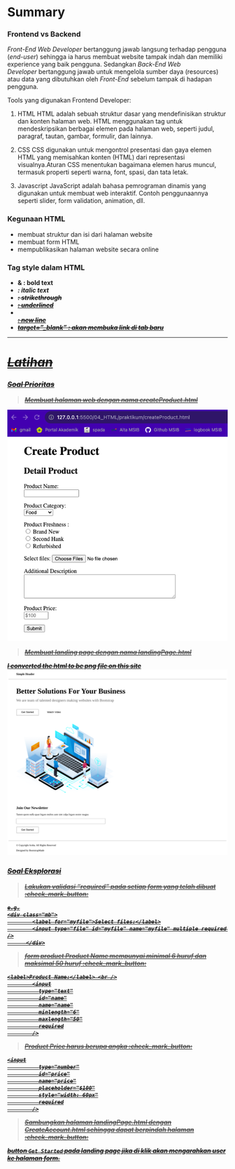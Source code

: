 # Summary

### Frontend vs Backend

*Front-End Web Developer* bertanggung jawab langsung terhadap pengguna (_end-user_) sehingga ia harus membuat website tampak indah dan memiliki experience yang baik pengguna. Sedangkan *Back-End Web Developer* bertanggung jawab untuk mengelola sumber daya (resources) atau data yang dibutuhkan oleh *Front-End* sebelum tampak di hadapan pengguna.

Tools yang digunakan Frontend Developer:

1. HTML
   HTML adalah sebuah struktur dasar yang mendefinisikan struktur dan konten halaman web. HTML menggunakan tag untuk mendeskripsikan berbagai elemen pada halaman web, seperti judul, paragraf, tautan, gambar, formulir, dan lainnya.

2. CSS
   CSS digunakan untuk mengontrol presentasi dan gaya elemen HTML yang memisahkan konten (HTML) dari representasi visualnya.Aturan CSS menentukan bagaimana elemen harus muncul, termasuk properti seperti warna, font, spasi, dan tata letak.

3. Javascript
   JavaScript adalah bahasa pemrograman dinamis yang digunakan untuk membuat web interaktif. Contoh penggunaannya seperti slider, form validation, animation, dll.

### Kegunaan HTML

- membuat struktur dan isi dari halaman website
- membuat form HTML
- mempublikasikan halaman website secara online

### Tag style dalam HTML

- <strong> & <b> : bold text
- <em> : italic text
- <s> : strikethrough
- <u> : underlined
- <br> : new line
- target=”\_blank” : akan membuka link di tab baru

---

# Latihan

### Soal Prioritas

> Membuat halaman web dengan nama createProduct.html

![createProduct](./screenshots/createProduct.png)

> Membuat landing page dengan nama landingPage.html

I converted the html to be png file on this [site](https://cloudconvert.com/html-to-png)
![landingPage](./screenshots/landingPage.png)

### Soal Eksplorasi

> Lakukan validasi “required” pada setiap form yang telah dibuat :check_mark_button:

```
e.g.
<div class="mb">
        <label for="myfile">Select files:</label>
        <input type="file" id="myfile" name="myfile" multiple required />
      </div>
```

> form product Product Name mempunyai minimal 6 huruf dan maksimal 50 huruf :check_mark_button:

```
<label>Product Name:</label> <br />
        <input
          type="text"
          id="name"
          name="name"
          minlength="6"
          maxlength="50"
          required
        />
```

> Product Price harus berupa angka :check_mark_button:

```
<input
          type="number"
          id="price"
          name="price"
          placeholder="$100"
          style="width: 60px"
          required
        />
```

> Sambungkan halaman landingPage.html dengan CreateAccount.html sehingga dapat berpindah halaman :check_mark_button:

button `Get Started` pada landing page jika di klik akan mengarahkan user ke halaman form.
